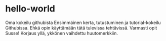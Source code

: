 # hello-world
Oma kokeilu githubista
Ensimmäinen kerta, tutustuminen ja tutorial-kokeilu Githubissa.
Ehkä opin käyttämään tätä tulevissa tehtävissä.
Varmasti opit Susse! 
Korjaus yllä, ykkönen vaihdettu huutomerkkiin.
